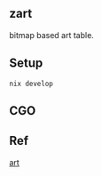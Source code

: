 ## zart
bitmap based art table.

## Setup
`nix develop`


## CGO

## Ref
[art](https://github.com/hariguchi/art)
